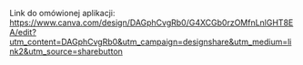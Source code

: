Link do omówionej aplikacji:
https://www.canva.com/design/DAGphCvgRb0/G4XCGb0rzOMfnLnlGHT8EA/edit?utm_content=DAGphCvgRb0&utm_campaign=designshare&utm_medium=link2&utm_source=sharebutton
